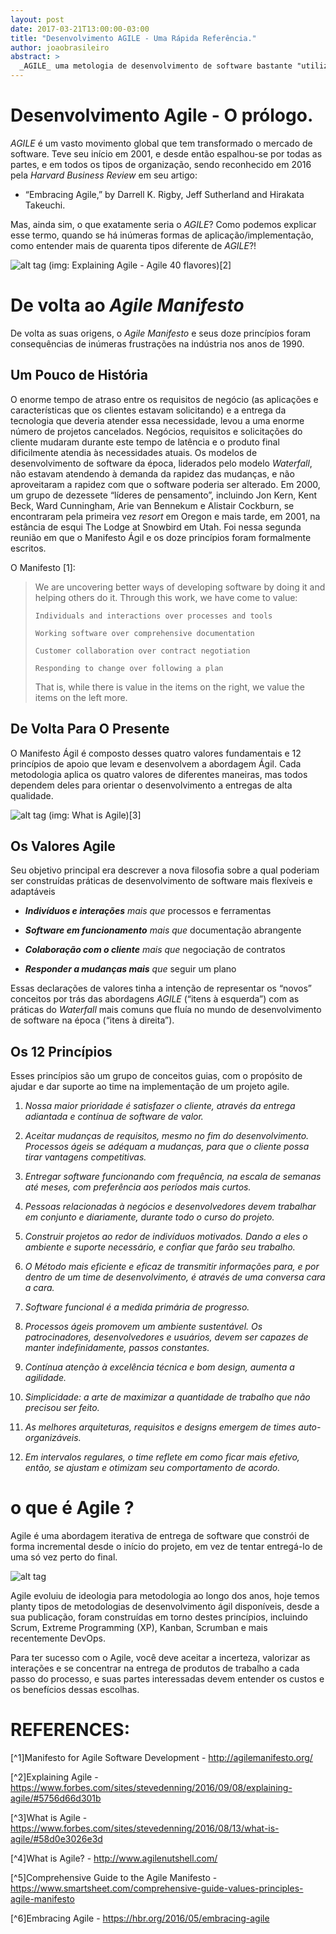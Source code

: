 ```yaml
---
layout: post
date: 2017-03-21T13:00:00-03:00
title: "Desenvolvimento AGILE - Uma Rápida Referência."
author: joaobrasileiro
abstract: >
  _AGILE_ uma metologia de desenvolvimento de software bastante "utilizada" e difundida no mercado. Vamos explorar um pouco e buscar a essência da filosofia _AGILE_ fazendo um breve _overview_ de seus valores e principios básicos.
---
```



# Desenvolvimento Agile - O prólogo.

_AGILE_ é um vasto movimento global que tem transformado o mercado de software.
Teve seu início em 2001, e desde então espalhou-se por todas as partes, e em todos os tipos de organização, sendo reconhecido em 2016 pela _Harvard Business Review_ em seu artigo:

   - “Embracing Agile,” by Darrell K. Rigby, Jeff Sutherland and Hirakata Takeuchi.

Mas, ainda sim, o que exatamente seria o _AGILE_?
Como podemos explicar esse termo, quando se há inúmeras formas de aplicação/implementação, como entender mais de quarenta tipos diferente de _AGILE_?!

![alt tag](/MD/AGILE/PRINCIPLES/img/Agile-40-flavors.jpg)
(img: Explaining Agile - Agile 40 flavores)[2] 

# De volta ao _Agile Manifesto_

De volta as suas origens, o _Agile Manifesto_ e seus doze princípios foram consequências de inúmeras frustrações na indústria nos anos de 1990.

## Um Pouco de História

O enorme tempo de atraso entre os requisitos de negócio (as aplicações e características que os clientes estavam solicitando) e a entrega da tecnologia que deveria atender essa necessidade, levou a uma enorme número de projetos cancelados.
Negócios, requisitos e solicitações do cliente mudaram durante este tempo de latência e o produto final dificilmente atendia às necessidades atuais.
Os modelos de desenvolvimento de software da época, liderados pelo modelo _Waterfall_, não estavam atendendo à demanda da rapidez das mudanças, e não aproveitaram a rapidez com que o software poderia ser alterado.
Em 2000, um grupo de dezessete “líderes de pensamento”, incluindo Jon Kern, Kent Beck, Ward Cunningham, Arie van Bennekum e Alistair Cockburn, se encontraram pela primeira vez _resort_ em Oregon e mais tarde, em 2001, na estância de esqui The Lodge at Snowbird em Utah.
Foi nessa segunda reunião em que o Manifesto Ágil e os doze princípios foram formalmente escritos.

O Manifesto [1]:
>We are uncovering better ways of developing software by doing it and helping others do it. Through this work, we have come to value:
>
>     Individuals and interactions over processes and tools
>
>     Working software over comprehensive documentation
>
>     Customer collaboration over contract negotiation
>
>     Responding to change over following a plan
>
>That is, while there is value in the items on the right, we value the items on the left more.

## De Volta Para O Presente

O Manifesto Ágil é composto desses quatro valores fundamentais e 12 princípios de apoio que levam e desenvolvem a abordagem Ágil.
Cada metodologia aplica os quatro valores de diferentes maneiras, mas todos dependem deles para orientar o desenvolvimento a entregas de alta qualidade.

![alt tag](/MD/AGILE/PRINCIPLES/img/agile-flow.jpg)
(img: What is Agile)[3]

## Os Valores Agile

Seu objetivo principal era descrever a nova filosofia sobre a qual poderiam ser construídas práticas de desenvolvimento de software mais flexíveis e adaptáveis

   - _**Indivíduos e interações** mais que_ processos e ferramentas
    
   - _**Software em funcionamento** mais que_ documentação abrangente
    
   - _**Colaboração com o cliente** mais que_ negociação de contratos
    
   - _**Responder a mudanças mais** que_ seguir um plano

Essas declarações de valores tinha a intenção de representar os “novos” conceitos por trás das abordagens _AGILE_ (“itens à esquerda”) com as práticas do _Waterfall_ mais comuns que fluía no mundo de desenvolvimento de software na época (“itens à direita”).

## Os 12 Princípios

Esses princípios são um grupo de conceitos guias, com o propósito de ajudar e dar suporte ao time na implementação de um projeto agile.

   1. _Nossa maior prioridade é satisfazer o cliente, através da entrega adiantada e contínua de software de valor._

   2. _Aceitar mudanças de requisitos, mesmo no fim do desenvolvimento. Processos ágeis se adéquam a mudanças, para que o cliente possa tirar vantagens competitivas._

   3. _Entregar software funcionando com frequência, na escala de semanas até meses, com preferência aos períodos mais curtos._

   4. _Pessoas relacionadas à negócios e desenvolvedores devem trabalhar em conjunto e diariamente, durante todo o curso do projeto._

   5. _Construir projetos ao redor de indivíduos motivados. Dando a eles o ambiente e suporte necessário, e confiar que farão seu trabalho._

   6. _O Método mais eficiente e eficaz de transmitir informações para, e por dentro de um time de desenvolvimento, é através de uma conversa cara a cara._

   7. _Software funcional é a medida primária de progresso._

   8. _Processos ágeis promovem um ambiente sustentável. Os patrocinadores, desenvolvedores e usuários, devem ser capazes de manter indefinidamente, passos constantes._

   9. _Contínua atenção à excelência técnica e bom design, aumenta a agilidade._

   10. _Simplicidade: a arte de maximizar a quantidade de trabalho que não precisou ser feito._

   11. _As melhores arquiteturas, requisitos e designs emergem de times auto-organizáveis._

   12. _Em intervalos regulares, o time reflete em como ficar mais efetivo, então, se ajustam e otimizam seu comportamento de acordo._
	

# o que é Agile ?

Agile é uma abordagem iterativa de entrega de software que constrói de forma incremental desde o início do projeto, em vez de tentar entregá-lo de uma só vez perto do final.

![alt tag](/MD/AGILE/PRINCIPLES/img/agile_x_waterfall.jpg)


Agile evoluiu de ideologia para metodologia ao longo dos anos, hoje temos planty tipos de metodologias de desenvolvimento ágil disponíveis, desde a sua publicação, foram construídas em torno destes princípios, incluindo Scrum, Extreme Programming (XP), Kanban, Scrumban e mais recentemente DevOps.

Para ter sucesso com o Agile, você deve aceitar a incerteza, valorizar as interações e se concentrar na entrega de produtos de trabalho a cada passo do processo, e suas partes interessadas devem entender os custos e os benefícios dessas escolhas.

# REFERENCES:

[^1]Manifesto for Agile Software Development  - http://agilemanifesto.org/

[^2]Explaining Agile - https://www.forbes.com/sites/stevedenning/2016/09/08/explaining-agile/#5756d66d301b

[^3]What is Agile - https://www.forbes.com/sites/stevedenning/2016/08/13/what-is-agile/#58d0e3026e3d

[^4]What is Agile? - http://www.agilenutshell.com/

[^5]Comprehensive Guide to the Agile Manifesto - https://www.smartsheet.com/comprehensive-guide-values-principles-agile-manifesto

[^6]Embracing Agile - https://hbr.org/2016/05/embracing-agile